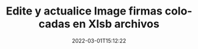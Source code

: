 ---
############################# Static ############################
layout: "auto-gen-signature"
date: 2022-03-01T15:12:22
draft: false
operation: Update
signaturetype: Image
fileformat: Xlsb
productName: Java
lang: es
productCode: java
otherformats: pdf doc docx docm dot dotm dotx odt ott rtf xls xlsx xlsm xlsb csv ods ots xltx xltm ppt pptx pps ppsx odp otp potx potm pptm ppsm
breadcrumb: Put Image signature on Xlsb for Java

############################# Head ############################
head_title: "Actualice Image firmas colocadas en Xlsb archivos con Java"
head_description: "Use código simple y fácil de entender Java para la actualización de firmas Image en documentos Xlsb firmados."

############################# Header ############################
title: "Edite y actualice Image firmas colocadas en Xlsb archivos"
description: "La API para Java proporciona funcionalidad para la actualización de firmas Image en documentos Xlsb. Actualice las firmas electrónicas dentro de sus documentos Xlsb con un par de líneas de código Java rápida y fácilmente."
bg_image: "https://cms.admin.containerize.com/templates/aspose/App_Themes/V3/images/bg/header1.png"
bg_overlay: false
button:
    enable: true

############################# SubMenu ############################
submenu:
    enable: true

    left:
        img_alt: "GroupDocs.Signature for Java"
        image: "https://cms.admin.containerize.com/templates/groupdocs/images/product-logos/90x90-noborder/groupdocs-signature-java.png"
        product: "GroupDocs.Signature"
        platform: "Java"



############################# About ############################
about:
    enable: true
    title: "Más información sobre las funciones de la API de GroupDocs.Signature for Java"
    content: |
        [GroupDocs.Signature for Java](https://products.groupdocs.com/signature/java/) La funcionalidad de la API contiene una amplia selección de medios para procesar formatos de documentos en demanda mediante el uso de firmas electrónicas. Se admite un amplio espectro de firmas electrónicas como textos, imágenes, certificados digitales, códigos de barras, códigos QR, sellos o metadatos. Los clientes pueden agregar, eliminar, editar, validar o buscar firmas digitales en archivos PDF, documentos de MS Word, libros de trabajo de MS Excel, presentaciones de MS PowerPoint, archivos de Adobe Photoshop y varios formatos de imagen. Numerosas funciones y configuraciones útiles están disponibles.
    

############################# Steps ############################
steps:
    enable: true
    title_left: "Cómo cambiar las firmas Image en su documento Xlsb"
    content_left: |
        [GroupDocs.Signature for Java](https://products.groupdocs.com/signature/java/) incluye funciones útiles como la actualización de Image firmas colocadas en Xlsb documentos. Hace posible cambiar las características de las firmas sin código adicional.
        
        * Para empezar, cree un objeto de firma que pase como una ruta de parámetro de constructor a un documento que se supone que debe actualizarse.
        * Luego, cree una instancia de un objeto de firma particular apropiado y configure su identificador y propiedades que deben cambiarse.
        * Por último, llame al método de actualización de la firma pasando un objeto de firma particular.
        * Proceso de actualización de resultados a su aviso.

    title_right: "Requisitos del sistema"
    content_right: |
        GroupDocs.Signature for Java son compatibles con todas las principales plataformas y sistemas operativos. Antes de ejecutar el código a continuación, asegúrese de tener instalados los siguientes requisitos previos en su sistema.

        * Sistemas operativos: Microsoft Windows, Linux, Mac OS
        * Entornos de desarrollo: NetBeans, Intellij IDEA, Eclipse, etc.
        * Java runtime: J2SE 6.0 and above
        * Descarga la última versión de GroupDocs.Signature for Java de [Maven](https://repository.groupdocs.com/webapp/#/artifacts/browse/tree/General/repo/com/groupdocs/groupdocs-signature)
         
    code: |
        ```java    
                
        // Set up input Xlsb file
        String filePath = "input.xlsb";
        // Set up output file
        String outputFilePath = "output.xlsb";

        // Instantiate Signature for input file
        Signature signature = new Signature(filePath);

        // Id of signature which is supposed to be updated
        // such Id might be got as a result of search operation
        String id = "ff988ab1-7403-4c8d-8db7-f2a56b9f8530";

        // provide signature features to update
        // set up particular signature id
        ImageSignature signatureToUpdate = new ImageSignature(id);

        // specify signature width
        signatureToUpdate.setWidth(170);
        // specify signature height
        signatureToUpdate.setHeight(250);
        // set left position
        signatureToUpdate.setLeft(10);
        // set top position
        signatureToUpdate.setTop(10);

        // update signature
        Boolean updateResult = signature.update(outputFilePath, signatureToUpdate);

        // process updation result
        if (updateResult)
        {
                System.out.println("Signature was updated successfully!");
        }
        ```

############################# Demos ############################
demos:
    enable: true
    title: "Actualización de las firmas Image en las páginas del documento: demostración en vivo"
    content: |
       Edite varias firmas electrónicas del documento Xlsb ahora mismo visitando el sitio web de [GroupDocs.Signature App](https://products.groupdocs.app/signature/family).          

############################# More Formats ############################
more_formats:
    enable: true
    title: "Actualice varias firmas Image a través de Java"
    content: |
        "Edición de firmas digitales que se colocan en varios formatos de documentos. Actualizar datos de firmas sin código extra."
    format: 
       
       
back_to_top:
    enable: true
---